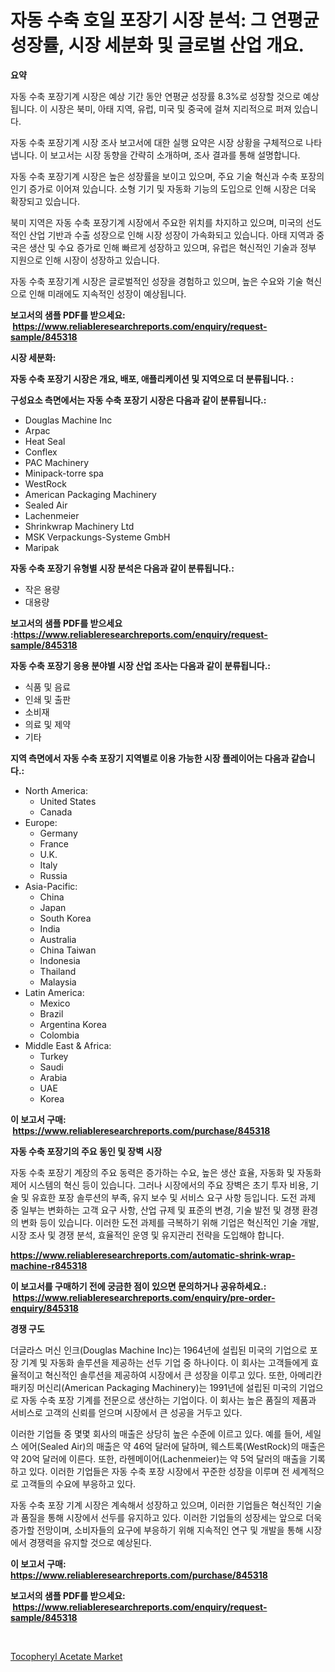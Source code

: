 <p><h1>자동 수축 호일 포장기 시장 분석: 그 연평균 성장률, 시장 세분화 및 글로벌 산업 개요.</h1></p><p><strong>요약</strong></p>
<p><p>자동 수축 포장기계 시장은 예상 기간 동안 연평균 성장률 8.3%로 성장할 것으로 예상됩니다. 이 시장은 북미, 아태 지역, 유럽, 미국 및 중국에 걸쳐 지리적으로 퍼져 있습니다.</p><p>자동 수축 포장기계 시장 조사 보고서에 대한 실행 요약은 시장 상황을 구체적으로 나타냅니다. 이 보고서는 시장 동향을 간략히 소개하며, 조사 결과를 통해 설명합니다.</p><p>자동 수축 포장기계 시장은 높은 성장률을 보이고 있으며, 주요 기술 혁신과 수축 포장의 인기 증가로 이어져 있습니다. 소형 기기 및 자동화 기능의 도입으로 인해 시장은 더욱 확장되고 있습니다.</p><p>북미 지역은 자동 수축 포장기계 시장에서 주요한 위치를 차지하고 있으며, 미국의 선도적인 산업 기반과 수출 성장으로 인해 시장 성장이 가속화되고 있습니다. 아태 지역과 중국은 생산 및 수요 증가로 인해 빠르게 성장하고 있으며, 유럽은 혁신적인 기술과 정부 지원으로 인해 시장이 성장하고 있습니다.</p><p>자동 수축 포장기계 시장은 글로벌적인 성장을 경험하고 있으며, 높은 수요와 기술 혁신으로 인해 미래에도 지속적인 성장이 예상됩니다.</p></p>
<p><strong>보고서의 샘플 PDF를 받으세요: &nbsp;<a href="https://www.reliableresearchreports.com/enquiry/request-sample/845318">https://www.reliableresearchreports.com/enquiry/request-sample/845318</a></strong></p>
<p><strong>시장 세분화:</strong></p>
<p><strong> 자동 수축 포장기 시장은 개요, 배포, 애플리케이션 및 지역으로 더 분류됩니다. :</strong></p>
<p><strong>구성요소 측면에서는 자동 수축 포장기 시장은 다음과 같이 분류됩니다.:</strong></p>
<p><ul><li>Douglas Machine Inc</li><li>Arpac</li><li>Heat Seal</li><li>Conflex</li><li>PAC Machinery</li><li>Minipack-torre spa</li><li>WestRock</li><li>American Packaging Machinery</li><li>Sealed Air</li><li>Lachenmeier</li><li>Shrinkwrap Machinery Ltd</li><li>MSK Verpackungs-Systeme GmbH</li><li>Maripak</li></ul></p>
<p><strong> 자동 수축 포장기 유형별 시장 분석은 다음과 같이 분류됩니다.:</strong></p>
<p><ul><li>작은 용량</li><li>대용량</li></ul></p>
<p><strong>보고서의 샘플 PDF를 받으세요 :<a href="https://www.reliableresearchreports.com/enquiry/request-sample/845318">https://www.reliableresearchreports.com/enquiry/request-sample/845318</a></strong></p>
<p><strong> 자동 수축 포장기 응용 분야별 시장 산업 조사는 다음과 같이 분류됩니다.:</strong></p>
<p><ul><li>식품 및 음료</li><li>인쇄 및 출판</li><li>소비재</li><li>의료 및 제약</li><li>기타</li></ul></p>
<p><strong>지역 측면에서 자동 수축 포장기 지역별로 이용 가능한 시장 플레이어는 다음과 같습니다.:</strong></p>
<p><ul>
    <li>
        North America:
        <ul>
            <li>United States</li>
            <li>Canada</li>
        </ul>
    </li>
    <li>
        Europe:
        <ul>
            <li>Germany</li>
            <li>France</li>
            <li>U.K.</li>
            <li>Italy</li>
            <li>Russia</li>
        </ul>
    </li>
    <li>
        Asia-Pacific:
        <ul>
            <li>China</li>
            <li>Japan</li>
            <li>South Korea</li>
            <li>India</li>
            <li>Australia</li>
            <li>China Taiwan</li>
            <li>Indonesia</li>
            <li>Thailand</li>
            <li>Malaysia</li>
        </ul>
    </li>
    <li>
        Latin America:
        <ul>
            <li>Mexico</li>
            <li>Brazil</li>
            <li>Argentina Korea</li>
            <li>Colombia</li>
        </ul>
    </li>
    <li>
        Middle East & Africa:
        <ul>
            <li>Turkey</li>
            <li>Saudi</li>
            <li>Arabia</li>
            <li>UAE</li>
            <li>Korea</li>
        </ul>
    </li>
    </ul></p>
<p><strong>이 보고서 구매: &nbsp;<a href="https://www.reliableresearchreports.com/purchase/845318">https://www.reliableresearchreports.com/purchase/845318</a></strong></p>
<p><strong>자동 수축 포장기의 주요 동인 및 장벽 시장</strong></p>
<p><p>자동 수축 포장기 계장의 주요 동력은 증가하는 수요, 높은 생산 효율, 자동화 및 자동화 제어 시스템의 혁신 등이 있습니다. 그러나 시장에서의 주요 장벽은 초기 투자 비용, 기술 및 유효한 포장 솔루션의 부족, 유지 보수 및 서비스 요구 사항 등입니다. 도전 과제 중 일부는 변화하는 고객 요구 사항, 산업 규제 및 표준의 변경, 기술 발전 및 경쟁 환경의 변화 등이 있습니다. 이러한 도전 과제를 극복하기 위해 기업은 혁신적인 기술 개발, 시장 조사 및 경쟁 분석, 효율적인 운영 및 유지관리 전략을 도입해야 합니다.</p></p>
<p><strong><a href="https://www.reliableresearchreports.com/automatic-shrink-wrap-machine-r845318">https://www.reliableresearchreports.com/automatic-shrink-wrap-machine-r845318</a></strong></p>
<p><strong>이 보고서를 구매하기 전에 궁금한 점이 있으면 문의하거나 공유하세요.: &nbsp;<a href="https://www.reliableresearchreports.com/enquiry/pre-order-enquiry/845318">https://www.reliableresearchreports.com/enquiry/pre-order-enquiry/845318</a></strong></p>
<p><strong>경쟁 구도</strong></p>
<p><p>더글라스 머신 인크(Douglas Machine Inc)는 1964년에 설립된 미국의 기업으로 포장 기계 및 자동화 솔루션을 제공하는 선두 기업 중 하나이다. 이 회사는 고객들에게 효율적이고 혁신적인 솔루션을 제공하여 시장에서 큰 성장을 이루고 있다. 또한, 아메리칸 패키징 머신리(American Packaging Machinery)는 1991년에 설립된 미국의 기업으로 자동 수축 포장 기계를 전문으로 생산하는 기업이다. 이 회사는 높은 품질의 제품과 서비스로 고객의 신뢰를 얻으며 시장에서 큰 성공을 거두고 있다.</p><p>이러한 기업들 중 몇몇 회사의 매출은 상당히 높은 수준에 이르고 있다. 예를 들어, 세일스 에어(Sealed Air)의 매출은 약 46억 달러에 달하며, 웨스트록(WestRock)의 매출은 약 20억 달러에 이른다. 또한, 라헨메이어(Lachenmeier)는 약 5억 달러의 매출을 기록하고 있다. 이러한 기업들은 자동 수축 포장 시장에서 꾸준한 성장을 이루며 전 세계적으로 고객들의 수요에 부응하고 있다.</p><p>자동 수축 포장 기계 시장은 계속해서 성장하고 있으며, 이러한 기업들은 혁신적인 기술과 품질을 통해 시장에서 선두를 유지하고 있다. 이러한 기업들의 성장세는 앞으로 더욱 증가할 전망이며, 소비자들의 요구에 부응하기 위해 지속적인 연구 및 개발을 통해 시장에서 경쟁력을 유지할 것으로 예상된다.</p></p>
<p><strong>이 보고서 구매: &nbsp; <a href="https://www.reliableresearchreports.com/purchase/845318">https://www.reliableresearchreports.com/purchase/845318</a></strong></p>
<p><strong>보고서의 샘플 PDF를 받으세요: &nbsp;<a href="https://www.reliableresearchreports.com/enquiry/request-sample/845318">https://www.reliableresearchreports.com/enquiry/request-sample/845318</a></strong><strong></strong></p>
<p>&nbsp;</p>
<p><p><a href="https://simplistic-meeting-7ee.notion.site/Tocopheryl-Acetate-Market-Offer-Valuable-Insights-into-Market-Size-Market-Share-Market-Trends-and-fafe23e2b66845289543591139db8c8f">Tocopheryl Acetate Market</a></p></p>
